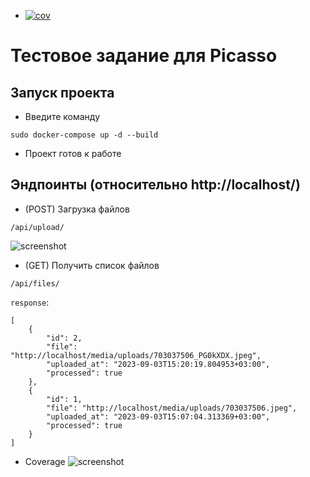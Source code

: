 <!-- README.md -->
+ [![cov](https://<you>.github.io/borrrv/badges/coverage.svg)](https://github.com/borrrv/picasso/actions)
# Тестовое задание для Picasso
## Запуск проекта
- Введите команду
```
sudo docker-compose up -d --build
```
- Проект готов к работе
## Эндпоинты (относительно http://localhost/)
- (POST) Загрузка файлов

```/api/upload/```

![screenshot](https://github.com/borrrv/picasso/blob/main/images/upload.png?raw=true)
- (GET) Получить список файлов

```/api/files/```

```response```:
```
[
    {
        "id": 2,
        "file": "http://localhost/media/uploads/703037506_PG0kXDX.jpeg",
        "uploaded_at": "2023-09-03T15:20:19.804953+03:00",
        "processed": true
    },
    {
        "id": 1,
        "file": "http://localhost/media/uploads/703037506.jpeg",
        "uploaded_at": "2023-09-03T15:07:04.313369+03:00",
        "processed": true
    }
]
```
- Coverage
![screenshot](https://github.com/borrrv/picasso/blob/main/images/coverage.png?raw=true)
